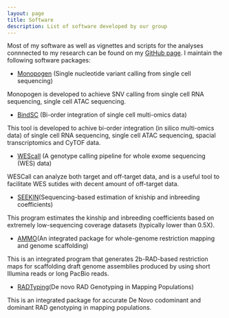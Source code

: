 ```yaml
---
layout: page
title: Software
description: List of software developed by our group
---
```


Most of my software as well as vignettes and scripts for the analyses connnected to my research can be found on my [GitHub page](https://github.com/jinzhuangdou). I maintain the following software packages:


* [Monopogen](https://github.com/KChen-lab/Monopogen) (Single nucleotide variant calling from single cell sequencing) 

Monopogen is developed to achieve SNV calling from single cell RNA sequencing, single cell ATAC sequencing.

* [BindSC](https://github.com/KChen-lab/bindSC) (Bi-order integration of single cell multi-omics data) 

This tool is developed to achive bi-order integration (in silico multi-omics data) of single cell RNA sequencing, single cell ATAC sequencing, spacial transcriptomics and CyTOF data. 

* [WEScall](https://github.com/dwuab/WEScall) (A genotype calling pipeline for whole exome sequencing (WES) data)

WESCall can analyze both target and off-target data, and is a useful tool to facilitate WES sutides with decent amount of off-target data.

* [SEEKIN](https://github.com/chaolongwang/SEEKIN)(Sequencing-based estimation of kniship and inbreeding coefficients)

This program estimates the kinship and inbreeding coefficients based on extremely low-sequencing coverage datasets (typically lower than 0.5X). 

* [AMMO](https://github.com/jinzhuangdou/AMMO)(An integrated package for whole-genome restriction mapping and genome scaffolding)

This is an integrated program that generates 2b-RAD-based restriction maps for scaffolding draft genome assemblies produced by using short Illumina reads or long PacBio reads. 

* [RADTyping](https://github.com/jinzhuangdou/RADtyping)(De novo RAD Genotyping in Mapping Populations)

This is an integrated package for accurate De Novo codominant and dominant RAD genotyping in mapping populations. 

<br/><br/> 

